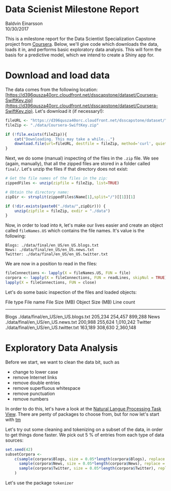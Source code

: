 # Data Scienist Milestone Report
Baldvin Einarsson  
10/30/2017  



This is a milestone report for the Data Scientist Specialization Capstone project from [Coursera](https://www.coursera.org). Below, we'll give code which downloads the data, loads it in, and performs basic exploratory data analysis. This will form the basis for a predictive model, which we intend to create a Shiny app for.

# Download and load data

The data comes from the following location:
[https://d396qusza40orc.cloudfront.net/dsscapstone/dataset/Coursera-SwiftKey.zip](https://d396qusza40orc.cloudfront.net/dsscapstone/dataset/Coursera-SwiftKey.zip). Let's download it (if necessary!):


```r
fileURL <- "https://d396qusza40orc.cloudfront.net/dsscapstone/dataset/"
fileZip <- "./data/Coursera-SwiftKey.zip"

if (!file.exists(fileZip)){
    cat("Downloading. This may take a while...")
    download.file(url=fileURL, destfile = fileZip, method='curl', quiet = TRUE)
}
```

Next, we do some (manual) inspecting of the files in the `.zip` file. We see (again, manually), that all the zipped files are stored in a folder called `final/`. Let's unzip the files if that directory does not exist:


```r
# Get the file names of the files in the zip:
zippedFiles <- unzip(zipfile = fileZip, list=TRUE)

# Obtain the directory name:
zipDir <- strsplit(zippedFiles$Name[1],split="/")[[1]][1]

if (!dir.exists(paste0("./data/",zipDir))) {
    unzip(zipfile = fileZip, exdir = "./data")
}
```

Now, in order to load into `R`, let's make our lives easier and create an object called `fileNames.US` which contains the file names. It's value is the following:

```
Blogs: ./data/final/en_US/en_US.blogs.txt
News: ./data/final/en_US/en_US.news.txt
Twitter: ./data/final/en_US/en_US.twitter.txt
```

We are now in a position to read in the files:

```r
fileConnections <- lapply(X = fileNames.US, FUN = file)
corpora <- lapply(X = fileConnections, FUN = readLines, skipNul = TRUE)
lapply(X = fileConnections, FUN = close)
```

Let's do some basic inspection of the files and loaded objects:


File type   File name                               File Size (MB)   Object Size (MB)   Line count
----------  -------------------------------------  ---------------  -----------------  -----------
Blogs       ./data/final/en_US/en_US.blogs.txt             205,234            254,457      899,288
News        ./data/final/en_US/en_US.news.txt              200,988            255,624    1,010,242
Twitter     ./data/final/en_US/en_US.twitter.txt           163,189            308,630    2,360,148


# Exploratory Data Analysis

Before we start, we want to clean the data bit, such as

* change to lower case
* remove Internet links
* remove double entries
* remove superfluous whitespace
* remove punctuation
* remove numbers

In order to do this, let's have a look at the [Natural Langue Processing Task View](https://cran.r-project.org/web/views/NaturalLanguageProcessing.html). There are penty of packages to choose from, but for now let's start with [tm](https://cran.r-project.org/web/packages/tm/index.html)



Let's try out some cleaning and tokenizing on a subset of the data, in order to get things done faster. We pick out 5 % of entries from each type of data sources:

```r
set.seed(42)
subsetCorpora <- 
    c(sample(corpora$Blogs, size = 0.05*length(corpora$Blogs), replace = FALSE),
      sample(corpora$News, size = 0.05*length(corpora$News), replace = FALSE),
      sample(corpora$Twitter, size = 0.05*length(corpora$Twitter), replace = FALSE)
    )
```


Let's use the package `tokenizer`

